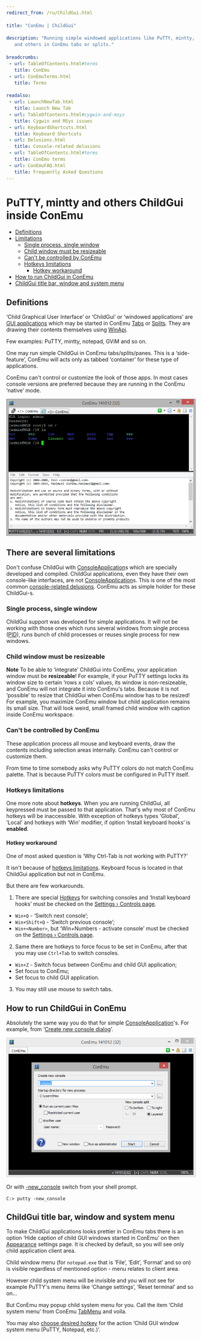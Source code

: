 ```yaml
---
redirect_from: /ru/ChildGui.html

title: "ConEmu | ChildGui"

description: "Running simple windowed applications like PuTTY, mintty, notepad
   and others in ConEmu tabs or splits."

breadcrumbs:
 - url: TableOfContents.html#terms
   title: ConEmu
 - url: ConEmuTerms.html
   title: Terms

readalso:
 - url: LaunchNewTab.html
   title: Launch New Tab
 - url: TableOfContents.html#cygwin-and-msys
   title: Cygwin and MSys issues
 - url: KeyboardShortcuts.html
   title: Keyboard Shortcuts
 - url: Delusions.html
   title: Console-related delusions
 - url: TableOfContents.html#terms
   title: ConEmu terms
 - url: ConEmuFAQ.html
   title: Frequently Asked Questions
---
```


# PuTTY, mintty and others ChildGui inside ConEmu

* [Definitions](#definition)
* [Limitations](#limitations)
  * [Single process, single window](#process)
  * [Child window must be resizeable](#resizeable)
  * [Can't be controlled by ConEmu](#not-controlled)
  * [Hotkeys limitations](#hotkeys)
    * [Hotkey workaround](#hotkey-workaround)
* [How to run ChildGui in ConEmu](#run-childgui)
* [ChildGui title bar, window and system menu](#child-system-menu)



<h2 id="definition"> Definitions </h2>

‘Child Graphical User Interface’ or ‘ChildGui’ or ‘windowed applications’ are
[GUI applications](https://en.wikipedia.org/wiki/Graphical_user_interface)
which may be started in ConEmu [Tabs](TabBar.html) or [Splits](SplitScreen.html).
They are drawing their contents themselves using [WinApi](WinApi.html).

Few examples: PuTTY, mintty, notepad, GViM and so on.

One may run simple ChildGui in ConEmu tabs/splits/panes.
This is a ‘side-feature’, ConEmu will acts only as tabbed ‘container’
for these type of applications.

ConEmu can't control or customize the look of those apps.
In most cases console versions are preferred
because they are running in the ConEmu ‘native’ mode.

![PuTTY and Notepad in ConEmu](/img/ConEmuChildGui.png "ConEmu with two ChildGui started in splits")



<h2 id="limitations"> There are several limitations </h2>

Don't confuse ChildGui with [ConsoleApplication](ConsoleApplication.html)s
which are specially developed and compiled.
ChildGui applications, even they have their own console-like interfaces,
are not [ConsoleApplication](ConsoleApplication.html)s.
This is one of the most common [console-related delusions](Delusions.html).
ConEmu acts as simple holder for these ChildGui-s.


<h3 id="process"> Single process, single window </h3>

ChildGui support was developed for simple applications.
It will not be working with those ones which runs several
windows from single process ([PID](https://en.wikipedia.org/wiki/Process_identifier)),
runs bunch of child processes or reuses single process for new windows.



<h3 id="resizeable"> Child window must be resizeable </h3>

**Note** To be able to ‘integrate’ ChildGui into ConEmu, your application window must be **resizeable**!
For example, if your PuTTY settings locks its window size to certain ‘rows x cols’ values,
its window is non-resizeable, and ConEmu will not integrate it into ConEmu's tabs.
Because it is not ‘possible’ to resize that ChildGui when ConEmu window has to be resized!
For example, you maximize ConEmu window but child application remains its small size.
That will look weird, small framed child window with caption inside ConEmu workspace.



<h3 id="not-controlled"> Can't be controlled by ConEmu </h3>

These application process all mouse and keyboard events, draw the contents
including selection areas internally. ConEmu can't control or customize them.

From time to time somebody asks why PuTTY colors do not match ConEmu palette.
That is because PuTTY colors must be configured in PuTTY itself.



<h3 id="hotkeys"> Hotkeys limitations </h3>

One more note about **hotkeys**. When you are running ChildGui, all keypressed must be passed to that application.
That's why most of ConEmu hotkeys will be inaccessible.
With exception of hotkeys types ‘Global’, ‘Local’ and hotkeys with ‘Win’ modifier,
if option ‘Install keyboard hooks’ is **enabled**. 



<h4 id="hotkey-workaround"> Hotkey workaround </h4>

One of most asked question is ‘Why Ctrl-Tab is not working with PuTTY?’

It isn't because of <a href="#limitations">hotkeys limitations</a>.
Keyboard focus is located in that ChildGui application but not in ConEmu.

But there are few workarounds.

1. There are special [Hotkeys](SettingsHotkeys.html) for switching consoles and
   ‘Install keyboard hooks’ must be checked on the [Settings › Controls page](SettingsControls.html).
  * `Win+Q` - ‘Switch next console’;
  * `Win+Shift+Q` - ‘Switch previous console’;
  * `Win+<Number>`, but ‘Win+Numbers - activate console’ must be checked on the [Settings › Controls page](SettingsControls.html).
2. Same there are hotkeys to force focus to be set in ConEmu, after that you may use `Ctrl+Tab` to switch consoles.
  * `Win+Z` - Switch focus between ConEmu and child GUI application;
  * Set focus to ConEmu;
  * Set focus to child GUI application.
3. You may still use mouse to switch tabs.



<h2 id="run-childgui"> How to run ChildGui in ConEmu </h2>

Absolutely the same way you do that for simple [ConsoleApplication](ConsoleApplication.html)'s.
For example, from ‘[Create new console dialog](LaunchNewTab.html)’.

![Start ChildGui in Tab](/img/ConEmuChildGui2.png "Running ChildGui in ConEmu")

Or with [-new_console](NewConsole.html) switch from your shell prompt.

~~~
C:> putty -new_console
~~~



<h2 id="child-system-menu"> ChildGui title bar, window and system menu </h2>

To make ChildGui applications looks prettier in ConEmu tabs
there is an option ‘Hide caption of child GUI windows started in ConEmu’
on then [Appearance](SettingsAppearance.html) settings page.
It is checked by default, so you will see only child application client area.

Child window menu (for `notepad.exe` that is ‘File’, ‘Edit’, ‘Format’ and so on)
is visible regardless of mentioned option - menu relates to client area.

However child system menu will be invisible and you will not see for example
PuTTY's menu items like ‘Change settings’, ‘Reset terminal’ and so on...

But ConEmu may popup child system menu for you.
Call the item ‘Child system menu’ from ConEmu [TabMenu](TabMenu.html)
and voila.

You may also [choose desired hotkey](SettingsHotkeys.html) for the action
‘Child GUI window system menu (PuTTY, Notepad, etc.)’.
